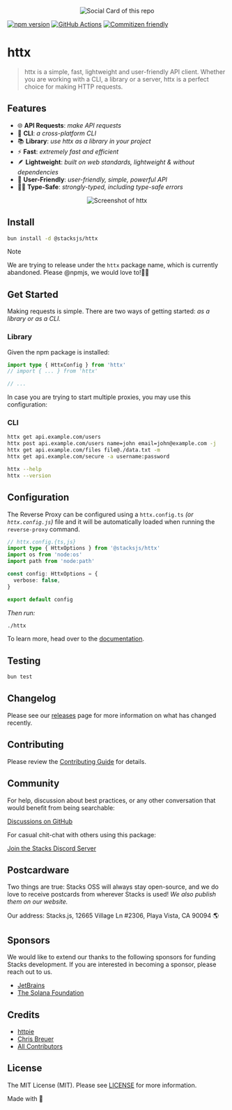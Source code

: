 <p align="center"><img src="https://github.com/stacksjs/httx/blob/main/.github/art/cover.jpg?raw=true" alt="Social Card of this repo"></p>

[![npm version][npm-version-src]][npm-version-href]
[![GitHub Actions][github-actions-src]][github-actions-href]
[![Commitizen friendly](https://img.shields.io/badge/commitizen-friendly-brightgreen.svg)](http://commitizen.github.io/cz-cli/)
<!-- [![npm downloads][npm-downloads-src]][npm-downloads-href] -->
<!-- [![Codecov][codecov-src]][codecov-href] -->

# httx

> httx is a simple, fast, lightweight and user-friendly API client. Whether you are working with a CLI, a library or a server, httx is a perfect choice for making HTTP requests.

## Features

- 🌐 **API Requests**: _make API requests_
- 🤖 **CLI**: _a cross-platform CLI_
- 📚 **Library**: _use httx as a library in your project_
- ⚡ **Fast**: _extremely fast and efficient_
- 🪶 **Lightweight**: _built on web standards, lightweight & without dependencies_
- 🐶 **User-Friendly**: _user-friendly, simple, powerful API_
- 💪🏽 **Type-Safe**: _strongly-typed, including type-safe errors_

<p align="center"><img src="https://github.com/stacksjs/httx/blob/main/.github/art/screenshot.png?raw=true" alt="Screenshot of httx"></p>

## Install

```bash
bun install -d @stacksjs/httx
```

<!-- _Alternatively, you can install:_

```bash
brew install httx # wip
pkgx install httx # wip
``` -->

> [!NOTE]
> We are trying to release under the `httx` package name, which is currently abandoned. Please @npmjs, we would love to!🙏🏽

## Get Started

Making requests is simple. There are two ways of getting started: _as a library or as a CLI._

### Library

Given the npm package is installed:

```ts
import type { HttxConfig } from 'httx'
// import { ... } from 'httx'

// ...
```

In case you are trying to start multiple proxies, you may use this configuration:

### CLI

```bash
httx get api.example.com/users
httx post api.example.com/users name=john email=john@example.com -j
httx get api.example.com/files file@./data.txt -m
httx get api.example.com/secure -a username:password

httx --help
httx --version
```

## Configuration

The Reverse Proxy can be configured using a `httx.config.ts` _(or `httx.config.js`)_ file and it will be automatically loaded when running the `reverse-proxy` command.

```ts
// httx.config.{ts,js}
import type { HttxOptions } from '@stacksjs/httx'
import os from 'node:os'
import path from 'node:path'

const config: HttxOptions = {
  verbose: false,
}

export default config
```

_Then run:_

```bash
./httx
```

To learn more, head over to the [documentation](https://httx.netlify.app/).

## Testing

```bash
bun test
```

## Changelog

Please see our [releases](https://github.com/stacksjs/stacks/releases) page for more information on what has changed recently.

## Contributing

Please review the [Contributing Guide](https://github.com/stacksjs/contributing) for details.

## Community

For help, discussion about best practices, or any other conversation that would benefit from being searchable:

[Discussions on GitHub](https://github.com/stacksjs/stacks/discussions)

For casual chit-chat with others using this package:

[Join the Stacks Discord Server](https://discord.gg/stacksjs)

## Postcardware

Two things are true: Stacks OSS will always stay open-source, and we do love to receive postcards from wherever Stacks is used! _We also publish them on our website._

Our address: Stacks.js, 12665 Village Ln #2306, Playa Vista, CA 90094 🌎

## Sponsors

We would like to extend our thanks to the following sponsors for funding Stacks development. If you are interested in becoming a sponsor, please reach out to us.

- [JetBrains](https://www.jetbrains.com/)
- [The Solana Foundation](https://solana.com/)

## Credits

- [httpie](https://httpie.io/)
- [Chris Breuer](https://github.com/chrisbbreuer)
- [All Contributors](../../contributors)

## License

The MIT License (MIT). Please see [LICENSE](https://github.com/stacksjs/stacks/tree/main/LICENSE.md) for more information.

Made with 💙

<!-- Badges -->
[npm-version-src]: https://img.shields.io/npm/v/@stacksjs/httx?style=flat-square
[npm-version-href]: https://npmjs.com/package/@stacksjs/httx
[github-actions-src]: https://img.shields.io/github/actions/workflow/status/stacksjs/httx/ci.yml?style=flat-square&branch=main
[github-actions-href]: https://github.com/stacksjs/httx/actions?query=workflow%3Aci

<!-- [codecov-src]: https://img.shields.io/codecov/c/gh/stacksjs/httx/main?style=flat-square
[codecov-href]: https://codecov.io/gh/stacksjs/httx -->
